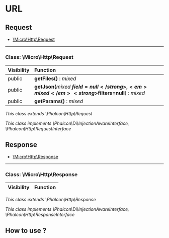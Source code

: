 # URL

## Request

- [\Micro\Http\Request](#class-microhttprequest)

<hr />

### Class: \Micro\Http\Request

| Visibility | Function |
|:-----------|:---------|
| public | <strong>getFiles()</strong> : <em>mixed</em> |
| public | <strong>getJson(</strong><em>mixed</em> <strong>$field=null</strong>, <em>mixed</em> <strong>$filters=null</strong>)</strong> : <em>mixed</em> |
| public | <strong>getParams()</strong> : <em>mixed</em> |

*This class extends \Phalcon\Http\Request*

*This class implements \Phalcon\Di\InjectionAwareInterface, \Phalcon\Http\RequestInterface*



## Response

- [\Micro\Http\Response](#class-microhttpresponse)

<hr />

### Class: \Micro\Http\Response

| Visibility | Function |
|:-----------|:---------|

*This class extends \Phalcon\Http\Response*

*This class implements \Phalcon\Di\InjectionAwareInterface, \Phalcon\Http\ResponseInterface*



## How to use ? 

